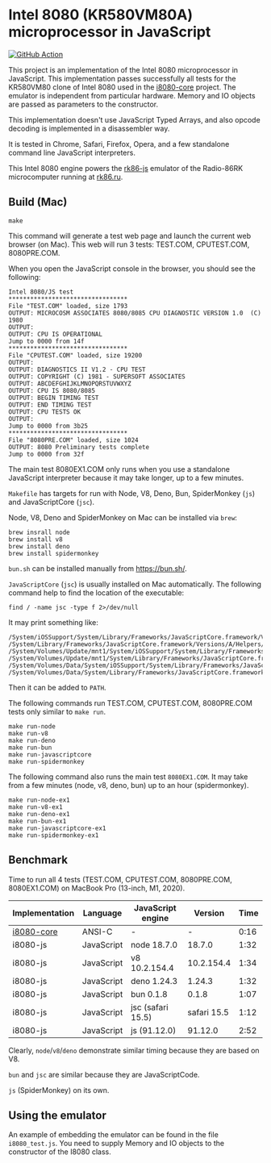 Intel 8080 (KR580VM80A) microprocessor in JavaScript
====================================================

[![GitHub Action](https://github.com/begoon/i8080-js/actions/workflows/build.yml/badge.svg)](https://github.com/begoon/i8080-js)

This project is an implementation of the Intel 8080 microprocessor in
JavaScript. This implementation passes successfully all tests for the
KR580VM80 clone of Intel 8080 used in the [i8080-core][] project.
The emulator is independent from particular hardware. Memory and IO
objects are passed as parameters to the constructor.

[i8080-core]: https://github.com/begoon/i8080-core

This implementation doesn't use JavaScript Typed Arrays, and also opcode
decoding is implemented in a disassembler way.

It is tested in Chrome, Safari, Firefox, Opera, and a few standalone
command line JavaScript interpreters.

This Intel 8080 engine powers the [rk86-js][] emulator of the Radio-86RK
microcomputer running at [rk86.ru][].

[rk86-js]: https://github.com/begoon/rk86-js
[rk86.ru]: https://rk86.ru

Build (Mac)
-----------

    make

This command will generate a test web page and launch the current web browser
(on Mac). This web will run 3 tests: TEST.COM, CPUTEST.COM, 8080PRE.COM.

When you open the JavaScript console in the browser, you should see the
following:

    Intel 8080/JS test
    *********************************
    File "TEST.COM" loaded, size 1793
    OUTPUT: MICROCOSM ASSOCIATES 8080/8085 CPU DIAGNOSTIC VERSION 1.0  (C) 1980
    OUTPUT: 
    OUTPUT: CPU IS OPERATIONAL
    Jump to 0000 from 14f
    *********************************
    File "CPUTEST.COM" loaded, size 19200
    OUTPUT: 
    OUTPUT: DIAGNOSTICS II V1.2 - CPU TEST
    OUTPUT: COPYRIGHT (C) 1981 - SUPERSOFT ASSOCIATES
    OUTPUT: ABCDEFGHIJKLMNOPQRSTUVWXYZ
    OUTPUT: CPU IS 8080/8085
    OUTPUT: BEGIN TIMING TEST
    OUTPUT: END TIMING TEST
    OUTPUT: CPU TESTS OK
    OUTPUT: 
    Jump to 0000 from 3b25
    *********************************
    File "8080PRE.COM" loaded, size 1024
    OUTPUT: 8080 Preliminary tests complete
    Jump to 0000 from 32f

The main test 8080EX1.COM only runs when you use a standalone JavaScript
interpreter because it may take longer, up to a few minutes.

`Makefile` has targets for run with Node, V8, Deno, Bun, SpiderMonkey (`js`)
and JavaScriptCore (`jsc`).

Node, V8, Deno and SpiderMonkey on Mac can be installed via `brew`:

    brew insrall node
    brew install v8
    brew install deno
    brew install spidermonkey

`bun.sh` can be installed manually from <https://bun.sh/>.

`JavaScriptCore` (`jsc`) is usually installed on Mac automatically.
The following command help to find the location of the executable:

    find / -name jsc -type f 2>/dev/null

It may print something like:

    /System/iOSSupport/System/Library/Frameworks/JavaScriptCore.framework/Versions/A/Helpers/jsc
    /System/Library/Frameworks/JavaScriptCore.framework/Versions/A/Helpers/jsc
    /System/Volumes/Update/mnt1/System/iOSSupport/System/Library/Frameworks/JavaScriptCore.framework/Versions/A/Helpers/jsc
    /System/Volumes/Update/mnt1/System/Library/Frameworks/JavaScriptCore.framework/Versions/A/Helpers/jsc
    /System/Volumes/Data/System/iOSSupport/System/Library/Frameworks/JavaScriptCore.framework/Versions/A/Helpers/jsc
    /System/Volumes/Data/System/Library/Frameworks/JavaScriptCore.framework/Versions/A/Helpers/jsc

Then it can be added to `PATH`.

The following commands run TEST.COM, CPUTEST.COM, 8080PRE.COM tests only
similar to `make run`.

    make run-node
    make run-v8
    make run-deno
    make run-bun
    make run-javascriptcore
    make run-spidermonkey

The following command also runs the main test `8080EX1.COM`. It may take
from a few minutes (node, v8, deno, bun) up to an hour (spidermonkey).

    make run-node-ex1
    make run-v8-ex1
    make run-deno-ex1
    make run-bun-ex1
    make run-javascriptcore-ex1
    make run-spidermonkey-ex1

Benchmark
---------

Time to run all 4 tests (TEST.COM, CPUTEST.COM, 8080PRE.COM, 8080EX1.COM) on
MacBook Pro (13-inch, M1, 2020).

Implementation | Language   | JavaScript engine | Version     | Time
---------------|------------|-------------------|-------------|------------
[i8080-core][] | ANSI-C     | -                 | -           | 0:16
i8080-js       | JavaScript | node 18.7.0       | 18.7.0      | 1:32
i8080-js       | JavaScript | v8 10.2.154.4     | 10.2.154.4  | 1:34
i8080-js       | JavaScript | deno 1.24.3       | 1.24.3      | 1:32
i8080-js       | JavaScript | bun 0.1.8         | 0.1.8       | 1:07
i8080-js       | JavaScript | jsc (safari 15.5) | safari 15.5 | 1:12
i8080-js       | JavaScript | js (91.12.0)      | 91.12.0     | 2:52

Clearly, `node`/`v8`/`deno` demonstrate similar timing because they are based
on V8.

`bun` and `jsc` are similar because they are JavaScriptCode.

`js` (SpiderMonkey) on its own.

Using the emulator
------------------

An example of embedding the emulator can be found in the file `i8080_test.js`.
You need to supply Memory and IO objects to the constructor of the I8080 class.
